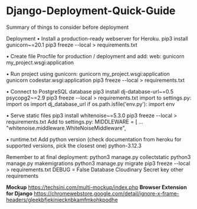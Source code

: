 # Django-Deployment-Quick-Guide
Summary of things to consider before deployment

Deployment
•	Install a production-ready webserver for Heroku.
pip3 install gunicorn~=20.1 
pip3 freeze --local > requirements.txt

•	Create file Procfile for production / deployment and add:
web: gunicorn my_project.wsgi:application

•	Run project using gunicorn:
gunicorn my_project.wsgi:application
gunicorn codestar.wsgi:application
pip3 freeze --local > requirements.txt

•	Connect to PostgreSQL database
pip3 install dj-database-url~=0.5 psycopg2~=2.9
pip3 freeze --local > requirements.txt
import to settings.py:
		import os
		import dj_database_url
		if os.path.isfile('env.py'):
    		import env

•	Serve static files
pip3 install whitenoise~=5.3.0 
pip3 freeze --local > requirements.txt
Add to settings.py:
 	MIDDLEWARE = [
    	...
    	"whitenoise.middleware.WhiteNoiseMiddleware",

•	runtime.txt
Add python version (check documentation from heroku for supported versions, pick the closest one) 
python-3.12.3

Remember to at final deployment:
python3 manage.py collectstatic
python3 manage.py makemigrations
python3 manage.py migrate
pip3 freeze --local > requirements.txt
DEBUG = False
Database
Cloudinary
Secret key
other requirements


**Mockup**
https://techsini.com/multi-mockup/index.php 
**Browser Extension for Django**
https://chromewebstore.google.com/detail/ignore-x-frame-headers/gleekbfjekiniecknbkamfmkohkpodhe
